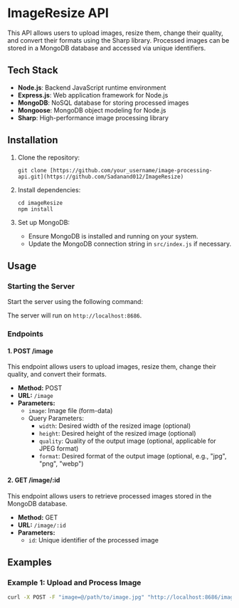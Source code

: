 # ImageResize API

This API allows users to upload images, resize them, change their quality, and convert their formats using the Sharp library. Processed images can be stored in a MongoDB database and accessed via unique identifiers.

## Tech Stack

- **Node.js**: Backend JavaScript runtime environment
- **Express.js**: Web application framework for Node.js
- **MongoDB**: NoSQL database for storing processed images
- **Mongoose**: MongoDB object modeling for Node.js
- **Sharp**: High-performance image processing library

## Installation

1. Clone the repository:

    ```
    git clone [https://github.com/your_username/image-processing-api.git](https://github.com/Sadanand012/ImageResize)
    ```

2. Install dependencies:

    ```
    cd imageResize
    npm install
    ```

3. Set up MongoDB:
   
   - Ensure MongoDB is installed and running on your system.
   - Update the MongoDB connection string in `src/index.js` if necessary.

## Usage

### Starting the Server

Start the server using the following command:

The server will run on `http://localhost:8686`.

### Endpoints

#### 1. POST /image

This endpoint allows users to upload images, resize them, change their quality, and convert their formats.

- **Method:** POST
- **URL:** `/image`
- **Parameters:**
  - `image`: Image file (form-data)
  - Query Parameters:
    - `width`: Desired width of the resized image (optional)
    - `height`: Desired height of the resized image (optional)
    - `quality`: Quality of the output image (optional, applicable for JPEG format)
    - `format`: Desired format of the output image (optional, e.g., "jpg", "png", "webp")

#### 2. GET /image/:id

This endpoint allows users to retrieve processed images stored in the MongoDB database.

- **Method:** GET
- **URL:** `/image/:id`
- **Parameters:**
  - `id`: Unique identifier of the processed image

## Examples

### Example 1: Upload and Process Image

```bash
curl -X POST -F "image=@/path/to/image.jpg" "http://localhost:8686/image?width=300&height=200&quality=80&format=png"

